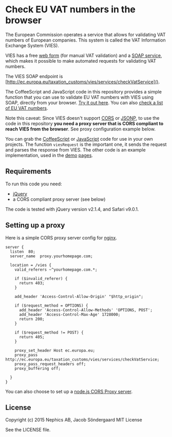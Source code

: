 # Check EU VAT numbers in the browser

The European Commission operates a service that allows for validating VAT numbers of European companies. This system is called the VAT Information Exchange System (VIES).

VIES has a free [web form](http://ec.europa.eu/taxation_customs/vies/vatRequest.html) (for manual VAT validation) and a [SOAP service](http://ec.europa.eu/taxation_customs/vies/faq.html#item_16), which makes it possible to make automated requests for validating VAT numbers.

The VIES SOAP endpoint is [http://ec.europa.eu/taxation_customs/vies/services/checkVatService]().

The CoffeeScript and JavaScript code in this repository provides a simple function that you can use to validate EU VAT numbers with VIES using SOAP, directly from your browser. [Try it out here](http://nephics.github.io/euvat-direct). You can also [check a list of EU VAT numbers](http://nephics.github.io/euvat-direct/batch.html).

Note this caveat: Since VIES doesn't support [CORS](https://en.wikipedia.org/wiki/Cross-origin_resource_sharing) or [JSONP](https://en.wikipedia.org/wiki/JSONP), to use the code in this repository **you need a proxy server that is CORS compliant to reach VIES from the browser**. See proxy configuration example below.

You can grab the [CoffeeScript](https://github.com/nephics/euvat-direct/blob/master/euvat-direct.coffee) or [JavaScript](https://github.com/nephics/euvat-direct/blob/master/euvat-direct.js) code for use in your own projects. The function `viesRequest` is the important one, it sends the request and parses the response from VIES. The other code is an example implementation, used in the [demo](http://nephics.github.io/euvat-direct) [pages](http://nephics.github.io/euvat-direct/batch.html).

## Requirements

To run this code you need:
* [jQuery](http://jquery.com/)
* a CORS compliant proxy server (see below)

The code is tested with jQuery version v2.1.4, and Safari v9.0.1.

## Setting up a proxy

Here is a simple CORS proxy server config for [nginx](http://nginx.org).

```
server {
  listen  80;
  server_name  proxy.yourhomepage.com;

  location = /vies {
    valid_referers ~^yourhomepage.com.*;

    if ($invalid_referer) {
      return 403;
    }

    add_header 'Access-Control-Allow-Origin' "$http_origin";

    if ($request_method = OPTIONS) {
      add_header 'Access-Control-Allow-Methods' 'OPTIONS, POST';
      add_header 'Access-Control-Max-Age' 1728000;
      return 200;
    }

    if ($request_method != POST) {
      return 405;
    }

    proxy_set_header Host ec.europa.eu;
    proxy_pass http://ec.europa.eu/taxation_customs/vies/services/checkVatService;
    proxy_pass_request_headers off;
    proxy_buffering off;

  }
}
```

You can also choose to set up a [node.js CORS Proxy server](https://github.com/gr2m/CORS-Proxy).

## License

Copyright (c) 2015 Nephics AB, Jacob Söndergaard
MIT License

See the LICENSE file.
